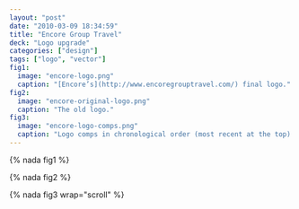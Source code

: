 ```yaml
---
layout: "post"
date: "2010-03-09 18:34:59"
title: "Encore Group Travel"
deck: "Logo upgrade"
categories: ["design"]
tags: ["logo", "vector"]
fig1:
  image: "encore-logo.png"
  caption: "[Encore’s](http://www.encoregrouptravel.com/) final logo."
fig2:
  image: "encore-original-logo.png"
  caption: "The old logo."
fig3:
  image: "encore-logo-comps.png"
  caption: "Logo comps in chronological order (most recent at the top)."
---
```


{% nada fig1 %}

{% nada fig2 %}

{% nada fig3 wrap="scroll" %}
